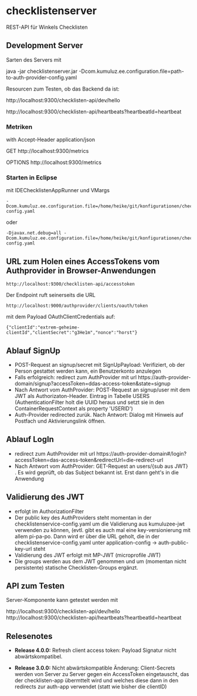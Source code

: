 # checklistenserver
REST-API für Winkels Checklisten

## Development Server

Sarten des Servers mit

java -jar checklistenserver.jar -Dcom.kumuluz.ee.configuration.file=path-to-auth-provider-config.yaml

Resourcen zum Testen, ob das Backend da ist:

http://localhost:9300/checklisten-api/dev/hello

http://localhost:9300/checklisten-api/heartbeats?heartbeatId=heartbeat

### Metriken

with Accept-Header application/json

GET http://localhost:9300/metrics

OPTIONS http://localhost:9300/metrics

### Starten in Eclipse

mit IDEChecklistenAppRunner und VMargs

	-Dcom.kumuluz.ee.configuration.file=/home/heike/git/konfigurationen/checklistenservice/checklistenservice-config.yaml

oder

	-Djavax.net.debug=all -Dcom.kumuluz.ee.configuration.file=/home/heike/git/konfigurationen/checklistenservice/checklistenservice-config.yaml

## URL zum Holen eines AccessTokens vom Authprovider in Browser-Anwendungen

	http://localhost:9300/checklisten-api/accesstoken

Der Endpoint ruft seinerseits die URL

	http://localhost:9000/authprovider/clients/oauth/token

mit dem Payload OAuthClientCredentials auf:

	{"clientId":"extrem-geheime-clientId","clientSecret":"g3He1m","nonce":"horst"}


## Ablauf SignUp

* POST-Request an signup/secret mit SignUpPayload: Verifiziert, ob der Person gestattet werden kann, ein Benutzerkonto anzulegen
* Falls erfolgreich: redirect zum AuthProvider mit url https://auth-provider-domain/signup?accessToken=ddas-access-token&state=signup
* Nach Antwort vom AuthProvider: POST-Request an signup/user mit dem JWT als Authorizaton-Header. Eintrag in Tabelle USERS (AuthenticationFilter holt die UUID heraus und setzt sie in den ContainerRequestContext als property 'USERID')
* Auth-Provider redirected zurük. Nach Antwort: Dialog mit Hinweis auf Postfach und Aktivierungslink öffnen.

## Ablauf LogIn

* redirect zum AuthProvider mit url https://auth-provider-domain#/login?accessToken=das-access-token&redirectUrl=die-redirect-url
* Nach Antwort vom AuthProvider: GET-Request an users/{sub aus JWT} . Es wird geprüft, ob das Subject bekannt ist. Erst dann geht's in die Anwendung

## Validierung des JWT

* erfolgt im AuthorizationFilter
* Der public key des AuthProviders steht momentan in der checklistenservice-config.yaml um die Validierung aus kumuluzee-jwt verwenden zu
können,
(evtl. gibt es auch mal eine key-versionierung mit allem pi-pa-po. Dann wird er über die URL geholt, die in der checklistenservice-config.yaml unter application-config -> auth-public-key-url steht
* Validierung des JWT erfolgt mit MP-JWT (microprofile JWT)
* Die groups werden aus dem JWT genommen und um (momentan nicht persistente) statische Checklisten-Groups ergänzt.

## API zum Testen

Server-Komponente kann getestet werden mit

http://localhost:9300/checklisten-api/dev/hello
http://localhost:9300/checklisten-api/heartbeats?heartbeatId=heartbeat


## Relesenotes

* __Release 4.0.0:__ Refresh client access token: Payload Signatur nicht abwärtskompatibel.

* __Release 3.0.0:__ Nicht abwärtskompatible Änderung: Client-Secrets werden von Server zu Server gegen ein AccessToken eingetauscht, das der checklisten-app übermttelt wird und welches diese dann in den redirects zur auth-app verwendet (statt wie bisher die clientID)
